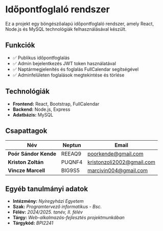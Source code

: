 # Időpontfoglaló rendszer

Ez a projekt egy böngészőalapú időpontfoglaló rendszer, amely React, Node.js és MySQL technológiák felhasználásával készült.

## Funkciók

- ✅ Publikus időpontfoglalás
- ✅ Admin bejelentkezés JWT token használatával
- ✅ Naptármegjelenítés és foglalás FullCalendar segítségével
- ✅ Adminfelületen foglalások megtekintése és törlése

## Technológiák

- **Frontend:** React, Bootstrap, FullCalendar
- **Backend:** Node.js, Express
- **Adatbázis:** MySQL

## Csapattagok

| Név                | Neptun     | Email                      |
|--------------------|------------|----------------------------|
| <strong>Poór Sándor Kende  | REEAQ9     | poorkende@gmail.com        |
| <strong>Kriston Zoltán     | PUQNF4     | kristonzoli2002@gmail.com  |
| <strong>Vincze Marcell     | BIG9S5     | marcivin004@gmail.com      |

## Egyéb tanulmányi adatok

- **Intézmény:** *Nyíregyházi Egyetem*
- **Szak:** *Programtervező informatikus - Bsc.*
- **Félév:** *2024/2025. tanév, II. félév*
- **Tárgy:** *Web-alkalmazás-fejlesztés projektmunkában*
- **Tárgykód:** *BPI2241*
